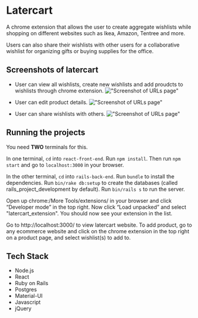 # Latercart

A chrome extension that allows the user to create aggregate wishlists while shopping on different websites such as Ikea, Amazon, Tentree and more.

Users can also share their wishlists with other users for a collaborative wishlist for organizing gifts or buying supplies for the office. 



## Screenshots of latercart
- User can view all wishlists, create new wishlists and add proudcts to wishlists through chrome extension.
!["Screenshot of URLs page"](https://github.com/xiadongdev/later-cart/blob/master/docs/add_product.gif?raw=true)

- User can edit product details.
!["Screenshot of URLs page"](https://github.com/xiadongdev/later-cart/blob/master/docs/edit_product.gif?raw=true)

- User can share wishlists with others.
!["Screenshot of URLs page"](https://github.com/xiadongdev/later-cart/blob/master/docs/share_wishlist.gif?raw=true)


## Running the projects

You need **TWO** terminals for this.

In one terminal, `cd` into `react-front-end`. Run `npm install`. Then run `npm start` and go to `localhost:3000` in your browser.

In the other terminal, `cd` into `rails-back-end`. Run `bundle` to install the dependencies. Run `bin/rake db:setup` to create the databases (called rails_project_development by default). Run `bin/rails s` to run the server.

Open up chrome:/More Tools/extensions/ in your browser and click “Developer mode” in the top right. Now click “Load unpacked” and select "latercart_extension". You should now see your extension in the list. 

Go to http://localhost:3000/ to view latercart website. To add product, go to any ecommerce website and click on the chrome extension in the top right on a product page, and select wishlist(s) to add to. 


## Tech Stack

- Node.js
- React
- Ruby on Rails
- Postgres
- Material-UI
- Javascript
- jQuery